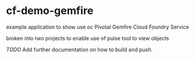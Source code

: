 # cf-demo-gemfire

example application to show use oc Pivotal Gemfire Cloud Foundry Service

broken into two projects to enable use of pulse tool to view objects

_TODO_
Add further documentation on how to build and push.
